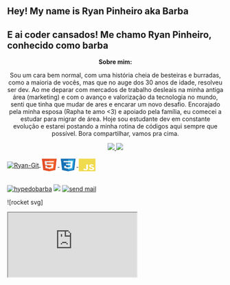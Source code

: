 ## Hey! My name is Ryan Pinheiro aka Barba 
## E ai coder cansados! Me chamo Ryan Pinheiro, conhecido como barba 

<div align= "center">
  <p class="aboutMe">
    <strong>Sobre mim:</strong>

  Sou um cara bem normal, com uma história cheia de besteiras e burradas, como a maioria de vocês, mas que no auge dos 30 anos de idade, resolveu ser dev.
  Ao me deparar com mercados de trabalho desleais na minha antiga área (marketing) e com o avanço e valorização da tecnologia no mundo, senti que tinha que mudar de ares e encarar um novo desafio.
  Encorajado pela minha esposa (Rapha te amo <3) e apoiado pela família, eu comecei a estudar para migrar de área.
  Hoje sou estudante dev em constante evolução e estarei postando a minha rotina de códigos aqui sempre que possível. 
  Bora compartilhar, vamos pra cima.
  </p>
</div>
<div align="center">
  <a href="https://github.com/RyanPinheiroBarba">
  <img height="170em" src="https://github-readme-stats.vercel.app/api?username=RyanPinheiroBarba&show_icons=true&theme=flag-india&include_all_commits=true&count_private=true"/>
  <img height="170em" src="https://github-readme-stats.vercel.app/api/top-langs/?username=RyanPinheiroBarba&layout=compact&langs_count=7&theme=flag-india"/>
</div>
<div style="display: inline_block"><br>
   <img align="center" alt="Ryan-Git" height="30" width="70" src="https://git-scm.com/images/logos/downloads/Git-Logo-1788C.png" title="Git">
   <img align="center" alt="Ryan-HTML" height="30" width="40" src="https://raw.githubusercontent.com/devicons/devicon/master/icons/html5/html5-original.svg" title="HTML5">
   <img align="center" alt="Ryan-CSS" height="30" width="40" src="https://raw.githubusercontent.com/devicons/devicon/master/icons/css3/css3-original.svg" title="CSS3">
   <img align="center" alt="Ryan-Js" height="30" width="40" src="https://raw.githubusercontent.com/devicons/devicon/master/icons/javascript/javascript-plain.svg" title="Javascript">
</div>
  
  ##
 
<div> 
  <a href="https://www.instagram.com/hypedobarba/" target="_blank"><img src="https://img.shields.io/badge/-Instagram-%23E4405F?style=for-the-badge&logo=instagram&logoColor=white" target="_blank" title="hypedobarba"></a>
  <a href="https://www.linkedin.com/in/ryan-pinheiro-2a8436223/" target="_blank" title="my linked in"><img src="https://img.shields.io/badge/-LinkedIn-%230077B5?style=for-the-badge&logo=linkedin&logoColor=white" target="_blank"></a> 
  <a href = "mailto:ryanpinheiro1991@gmail.com"><img src="https://img.shields.io/badge/-Gmail-%23333?style=for-the-badge&logo=gmail&logoColor=white" target="_blank" title="send mail"></a>

![rocket svg]
 <iframe src="https://embed.lottiefiles.com/animation/127014"></iframe>
 
</div>
